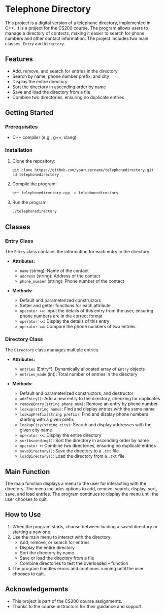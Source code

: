 # Telephone Directory

This project is a digital version of a telephone directory, implemented in C++. It is a project for the CS200 course. The program allows users to manage a directory of contacts, making it easier to search for phone numbers and other contact information. The project includes two main classes: `Entry` and `Directory`.

## Features

- Add, remove, and search for entries in the directory
- Search by name, phone number prefix, and city
- Display the entire directory
- Sort the directory in ascending order by name
- Save and load the directory from a file
- Combine two directories, ensuring no duplicate entries

## Getting Started

### Prerequisites

- C++ compiler (e.g., g++, clang)

### Installation

1. Clone the repository:

    ```bash
    git clone https://github.com/yourusername/telephonedirectory.git
    cd telephonedirectory
    ```

2. Compile the program:

    ```bash
    g++ telephonedirectory.cpp -o telephonedirectory
    ```

3. Run the program:

    ```bash
    ./telephonedirectory
    ```

## Classes

### Entry Class

The `Entry` class contains the information for each entry in the directory.

- **Attributes:**
  - `name` (string): Name of the contact
  - `address` (string): Address of the contact
  - `phone_number` (string): Phone number of the contact

- **Methods:**
  - Default and parameterized constructors
  - Setter and getter functions for each attribute
  - `operator >>`: Input the details of this entry from the user, ensuring phone numbers are in the correct format
  - `operator <<`: Display the details of this entry
  - `operator ==`: Compare the phone numbers of two entries

### Directory Class

The `Directory` class manages multiple entries.

- **Attributes:**
  - `entries` (Entry*): Dynamically allocated array of `Entry` objects
  - `entries_made` (int): Total number of entries in the directory

- **Methods:**
  - Default and parameterized constructors, and destructor
  - `addEntry()`: Add a new entry to the directory, checking for duplicates
  - `removeEntry(string phone_num)`: Remove an entry by phone number
  - `lookup(string name)`: Find and display entries with the same name
  - `lookupPrefix(string prefix)`: Find and display phone numbers starting with a given prefix
  - `lookupCity(string city)`: Search and display addresses with the given city name
  - `operator <<`: Display the entire directory
  - `sortAscending()`: Sort the directory in ascending order by name
  - `operator +`: Combine two directories, ensuring no duplicate entries
  - `saveDirectory()`: Save the directory to a `.txt` file
  - `loadDirectory()`: Load the directory from a `.txt` file

## Main Function

The main function displays a menu to the user for interacting with the directory. The menu includes options to add, remove, search, display, sort, save, and load entries. The program continues to display the menu until the user chooses to quit.

## How to Use

1. When the program starts, choose between loading a saved directory or starting a new one.
2. Use the main menu to interact with the directory:
   - Add, remove, or search for entries
   - Display the entire directory
   - Sort the directory by name
   - Save or load the directory from a file
   - Combine directories to test the overloaded `+` function
3. The program handles errors and continues running until the user chooses to quit.

## Acknowledgements

- This project is part of the CS200 course assignments.
- Thanks to the course instructors for their guidance and support.

